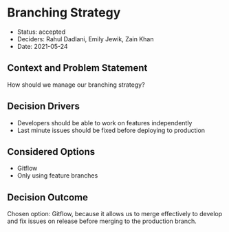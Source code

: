 # Branching Strategy

* Status: accepted
* Deciders: Rahul Dadlani, Emily Jewik, Zain Khan
* Date: 2021-05-24

## Context and Problem Statement

How should we manage our branching strategy?

## Decision Drivers <!-- optional -->

* Developers should be able to work on features independently
* Last minute issues should be fixed before deploying to production

## Considered Options

* Gitflow
* Only using feature branches

## Decision Outcome

Chosen option: Gitflow, because it allows us to merge effectively to develop and fix issues on release before merging to the production branch. 
